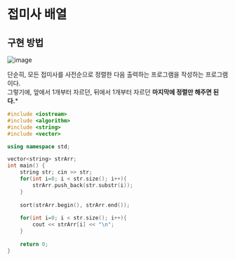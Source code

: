 # 접미사 배열  
## 구현 방법 
   
![image](https://user-images.githubusercontent.com/50267433/106358467-c7c3db80-634f-11eb-9c35-bc5ee31edbe9.png)    
     
단순히, 모든 접미사를 사전순으로 정렬한 다음 출력하는 프로그램을 작성하는 프로그램이다.      
그렇기에, 앞에서 1개부터 자르던, 뒤에서 1개부터 자르던 **마지막에 정렬만 해주면 된다.***   

```c++
#include <iostream>
#include <algorithm>
#include <string>
#include <vector>

using namespace std;

vector<string> strArr;
int main() {
    string str; cin >> str;
    for(int i=0; i < str.size(); i++){
        strArr.push_back(str.substr(i));
    }
    
    sort(strArr.begin(), strArr.end());
    
    for(int i=0; i < str.size(); i++){
        cout << strArr[i] << "\n";
    }
    
    return 0;
}
```
